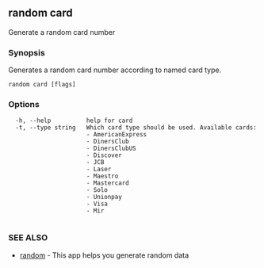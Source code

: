 ## random card

Generate a random card number

### Synopsis

Generates a random card number according to named card type.

```
random card [flags]
```

### Options

```
  -h, --help          help for card
  -t, --type string   Which card type should be used. Available cards:
                      - AmericanExpress
                      - DinersClub
                      - DinersClubUS
                      - Discover
                      - JCB
                      - Laser
                      - Maestro
                      - Mastercard
                      - Solo
                      - Unionpay
                      - Visa
                      - Mir
                      
```

### SEE ALSO

* [random](random.md)	 - This app helps you generate random data

